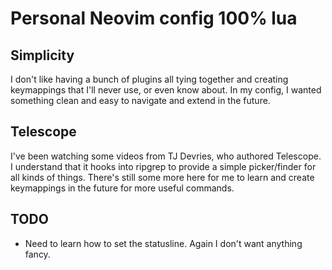 # Personal Neovim config 100% lua

## Simplicity

I don't like having a bunch of plugins all tying together and creating keymappings
that I'll never use, or even know about. In my config, I wanted something clean
and easy to navigate and extend in the future.

## Telescope

I've been watching some videos from TJ Devries, who authored Telescope. I understand
that it hooks into ripgrep to provide a simple picker/finder for all kinds of things.
There's still some more here for me to learn and create keymappings in the future for
more useful commands.

## TODO

* Need to learn how to set the statusline. Again I don't want anything fancy.
